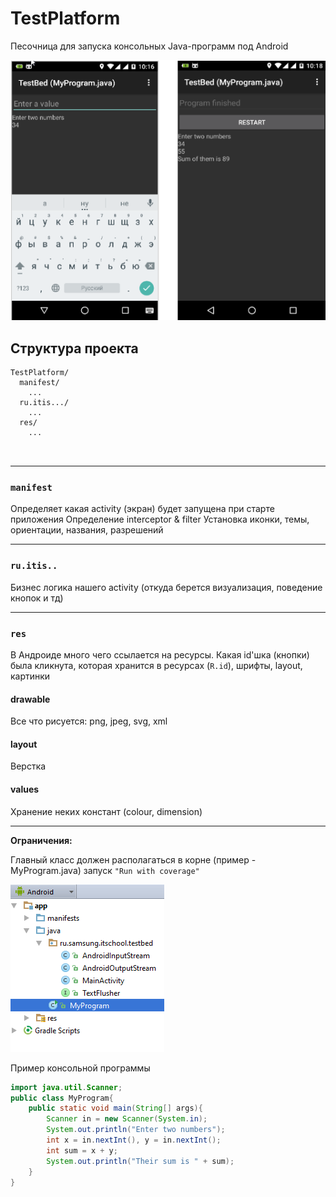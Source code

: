# TestPlatform
Песочница для запуска консольных Java-программ под Android

![screenshot](screenshot.png)

## Структура проекта
```text
TestPlatform/
  manifest/
    ...
  ru.itis.../
    ...
  res/
    ...
  
  
```

---
### `manifest`
Определяет какая activity (экран) будет запущена при старте приложения
Определение interceptor & filter
Установка иконки, темы, ориентации, названия, разрешений 

---
### `ru.itis..`
Бизнес логика нашего activity (откуда берется визуализация, поведение кнопок и тд)

---
### `res`
В Андроиде много чего ссылается на ресурсы. Какая id'шка (кнопки) была кликнута, которая хранится в ресурсах (`R.id`), шрифты, layout, картинки   

#### drawable
Все что рисуется: png, jpeg, svg, xml

#### layout
Верстка

#### values
Хранение неких констант (colour, dimension)

---
**Ограничения:**

Главный класс должен располагаться в корне (пример - MyProgram.java) запуск `"Run with coverage"`

![tree](tree.png)

Пример консольной программы
```java
import java.util.Scanner;
public class MyProgram{
    public static void main(String[] args){
        Scanner in = new Scanner(System.in);
        System.out.println("Enter two numbers");
        int x = in.nextInt(), y = in.nextInt();
        int sum = x + y;
        System.out.println("Their sum is " + sum);
    }
}
```